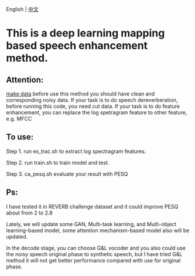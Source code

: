 English | [中文](https://github.com/linan2/TensorFlow-speech-enhancement-Chinese.git) 
# This is a deep learning mapping based speech enhancement method.

## Attention:
[make data](https://github.com/linan2/add_reverb2.git) before use this method you should have clean and corresponding noisy data.
If your task is to do speech dereverberation, before running this code, you need cut data. 
If your task is to do feature enhancement, you can replace the log spetragram feature to other feature, e.g. MFCC

## To use:
Step 1. run ex_trac.sh to extract log spectragram features.

Step 2. run train.sh to train model and test.

Step 3. ca_pesq.sh evaluate your result with PESQ

## Ps:
I have tested it in REVERB challenge dataset and it could improve PESQ about from 2 to 2.8

Lately, we will update some GAN, Multi-task learning, and Multi-object learning-based model, some attention mechanism-based model also will be updated.

In the decode stage, you can choose G&L vocoder and you also could use the noisy speech original phase to synthetic speech, but I have tried G&L method it will not get better performance compared with use for original phase.
